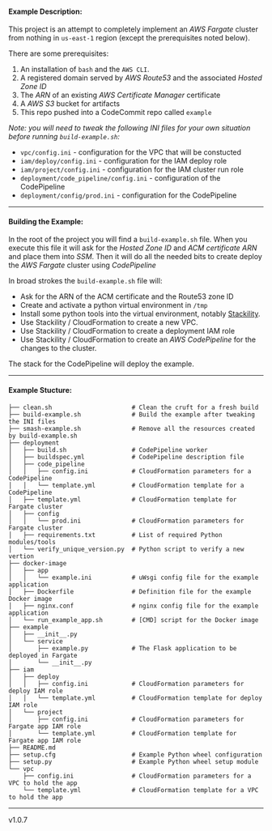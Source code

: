 #### Example Description:

This project is an attempt to completely implement an *AWS Fargate* cluster from nothing in `us-east-1` region
(except the prerequisites noted below).


There are some prerequisites:
1. An installation of `bash` and the `AWS CLI`.
2. A registered domain served by *AWS Route53* and the associated *Hosted Zone ID*
3. The *ARN* of an existing *AWS Certificate Manager* certificate
4. A *AWS S3* bucket for artifacts
5. This repo pushed into a CodeCommit repo called `example`


*Note: you will need to tweak the following INI files for your own situation before running `build-example.sh`:*

* `vpc/config.ini` - configuration for the VPC that will be constucted
* `iam/deploy/config.ini` - configuration for the IAM deploy role
* `iam/project/config.ini` - configuration for the IAM cluster run role
* `deployment/code_pipeline/config.ini` - configuration of the CodePipeline
* `deployment/config/prod.ini` - configuration for the CodePipeline

---

#### Building the Example:

In the root of the project you will find a `build-example.sh` file. When you execute this file
it will ask for the *Hosted Zone ID* and *ACM certificate ARN* and place them into *SSM*. Then
it will do all the needed bits to create deploy the *AWS Fargate* cluster using *CodePipeline*

In broad strokes the `build-example.sh` file will:

* Ask for the ARN of the ACM certificate and the Route53 zone ID
* Create and activate a python virtual environment in `/tmp`
* Install some python tools into the virtual environment, notably [Stackility](https://github.com/muckamuck/stackility).
* Use Stackility / CloudFormation to create a new VPC.
* Use Stackility / CloudFormation to create a deployment IAM role
* Use Stackility / CloudFormation to create an *AWS CodePipeline* for the changes to the cluster.

The stack for the CodePipeline will deploy the example.

---

#### Example Stucture:

```
├── clean.sh                      # Clean the cruft for a fresh build
├── build-example.sh              # Build the example after tweaking the INI files
├── smash-example.sh              # Remove all the resources created by build-example.sh
├── deployment
│   ├── build.sh                  # CodePipeline worker
│   ├── buildspec.yml             # CodePipeline description file
│   ├── code_pipeline
│   │   ├── config.ini            # CloudFormation parameters for a CodePipeline
│   │   └── template.yml          # CloudFormation template for a CodePipeline
│   ├── template.yml              # CloudFormation template for Fargate cluster
│   ├── config
│   │   └── prod.ini              # CloudFormation parameters for Fargate cluster
│   ├── requirements.txt          # List of required Python modules/tools
│   └── verify_unique_version.py  # Python script to verify a new vertion
├── docker-image
│   ├── app
│   │   └── example.ini           # uWsgi config file for the example application
│   ├── Dockerfile                # Definition file for the example Docker image
│   ├── nginx.conf                # nginx config file for the example application
│   └── run_example_app.sh        # [CMD] script for the Docker image
├── example
│   ├── __init__.py
│   └── service
│       ├── example.py            # The Flask application to be deployed in Fargate
│       └── __init__.py
├── iam
│   ├── deploy
│   │   ├── config.ini            # CloudFormation parameters for deploy IAM role
│   │   └── template.yml          # CloudFormation template for deploy IAM role
│   └── project
│       ├── config.ini            # CloudFormation parameters for Fargate app IAM role
│       └── template.yml          # CloudFormation template for Fargate app IAM role
├── README.md
├── setup.cfg                     # Example Python wheel configuration
├── setup.py                      # Example Python wheel setup module
└── vpc
    ├── config.ini                # CloudFormation parameters for a VPC to hold the app
    └── template.yml              # CloudFormation template for a VPC to hold the app
```

---

v1.0.7
